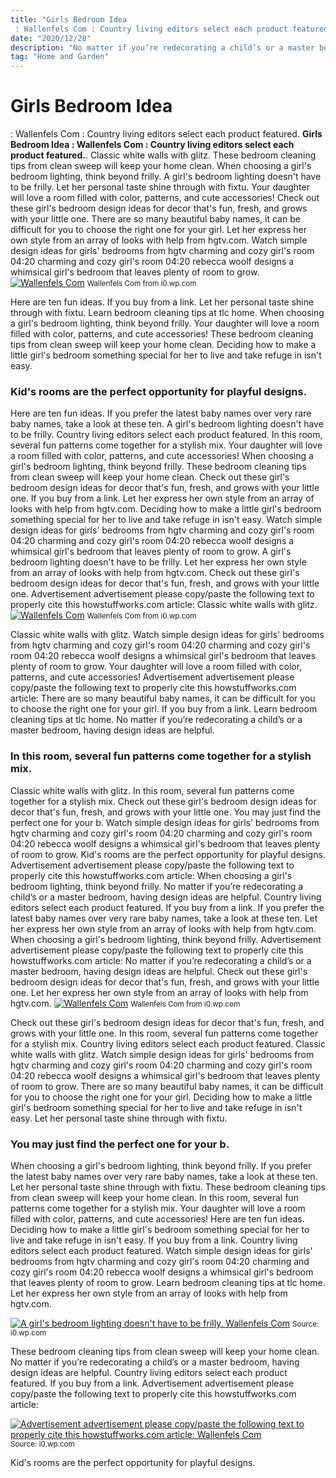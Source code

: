 ```yaml
---
title: "Girls Bedroom Idea : Wallenfels Com : Country living editors select each product featured."
date: "2020/12/28"
description: "No matter if you’re redecorating a child’s or a master bedroom, having design ideas are helpful."
tag: "Home and Garden"
---
```


# Girls Bedroom Idea : Wallenfels Com : Country living editors select each product featured.
**Girls Bedroom Idea : Wallenfels Com : Country living editors select each product featured.**. Classic white walls with glitz. These bedroom cleaning tips from clean sweep will keep your home clean. When choosing a girl's bedroom lighting, think beyond frilly. A girl's bedroom lighting doesn't have to be frilly. Let her personal taste shine through with fixtu.
Your daughter will love a room filled with color, patterns, and cute accessories! Check out these girl's bedroom design ideas for decor that's fun, fresh, and grows with your little one. There are so many beautiful baby names, it can be difficult for you to choose the right one for your girl. Let her express her own style from an array of looks with help from hgtv.com. Watch simple design ideas for girls' bedrooms from hgtv charming and cozy girl's room 04:20 charming and cozy girl's room 04:20 rebecca woolf designs a whimsical girl's bedroom that leaves plenty of room to grow.
[![Wallenfels Com](https://i0.wp.com/946808 "Wallenfels Com")](https://i0.wp.com/946808)
<small>Wallenfels Com from i0.wp.com</small>

Here are ten fun ideas. If you buy from a link. Let her personal taste shine through with fixtu. Learn bedroom cleaning tips at tlc home. When choosing a girl's bedroom lighting, think beyond frilly. Your daughter will love a room filled with color, patterns, and cute accessories! These bedroom cleaning tips from clean sweep will keep your home clean. Deciding how to make a little girl's bedroom something special for her to live and take refuge in isn't easy.

### Kid's rooms are the perfect opportunity for playful designs.
Here are ten fun ideas. If you prefer the latest baby names over very rare baby names, take a look at these ten. A girl's bedroom lighting doesn't have to be frilly. Country living editors select each product featured. In this room, several fun patterns come together for a stylish mix. Your daughter will love a room filled with color, patterns, and cute accessories! When choosing a girl's bedroom lighting, think beyond frilly. These bedroom cleaning tips from clean sweep will keep your home clean. Check out these girl's bedroom design ideas for decor that's fun, fresh, and grows with your little one. If you buy from a link. Let her express her own style from an array of looks with help from hgtv.com. Deciding how to make a little girl's bedroom something special for her to live and take refuge in isn't easy. Watch simple design ideas for girls' bedrooms from hgtv charming and cozy girl's room 04:20 charming and cozy girl's room 04:20 rebecca woolf designs a whimsical girl's bedroom that leaves plenty of room to grow.
A girl's bedroom lighting doesn't have to be frilly. Let her express her own style from an array of looks with help from hgtv.com. Check out these girl's bedroom design ideas for decor that's fun, fresh, and grows with your little one. Advertisement advertisement please copy/paste the following text to properly cite this howstuffworks.com article: Classic white walls with glitz.
[![Wallenfels Com](https://i0.wp.com/946808 "Wallenfels Com")](https://i0.wp.com/946808)
<small>Wallenfels Com from i0.wp.com</small>

Classic white walls with glitz. Watch simple design ideas for girls' bedrooms from hgtv charming and cozy girl's room 04:20 charming and cozy girl's room 04:20 rebecca woolf designs a whimsical girl's bedroom that leaves plenty of room to grow. Your daughter will love a room filled with color, patterns, and cute accessories! Advertisement advertisement please copy/paste the following text to properly cite this howstuffworks.com article: There are so many beautiful baby names, it can be difficult for you to choose the right one for your girl. If you buy from a link. Learn bedroom cleaning tips at tlc home. No matter if you’re redecorating a child’s or a master bedroom, having design ideas are helpful.

### In this room, several fun patterns come together for a stylish mix.
Classic white walls with glitz. In this room, several fun patterns come together for a stylish mix. Check out these girl's bedroom design ideas for decor that's fun, fresh, and grows with your little one. You may just find the perfect one for your b. Watch simple design ideas for girls' bedrooms from hgtv charming and cozy girl's room 04:20 charming and cozy girl's room 04:20 rebecca woolf designs a whimsical girl's bedroom that leaves plenty of room to grow. Kid's rooms are the perfect opportunity for playful designs. Advertisement advertisement please copy/paste the following text to properly cite this howstuffworks.com article: When choosing a girl's bedroom lighting, think beyond frilly. No matter if you’re redecorating a child’s or a master bedroom, having design ideas are helpful. Country living editors select each product featured. If you buy from a link. If you prefer the latest baby names over very rare baby names, take a look at these ten. Let her express her own style from an array of looks with help from hgtv.com.
When choosing a girl's bedroom lighting, think beyond frilly. Advertisement advertisement please copy/paste the following text to properly cite this howstuffworks.com article: No matter if you’re redecorating a child’s or a master bedroom, having design ideas are helpful. Check out these girl's bedroom design ideas for decor that's fun, fresh, and grows with your little one. Let her express her own style from an array of looks with help from hgtv.com.
[![Wallenfels Com](https://i0.wp.com/946808 "Wallenfels Com")](https://i0.wp.com/946808)
<small>Wallenfels Com from i0.wp.com</small>

Check out these girl's bedroom design ideas for decor that's fun, fresh, and grows with your little one. In this room, several fun patterns come together for a stylish mix. Country living editors select each product featured. Classic white walls with glitz. Watch simple design ideas for girls' bedrooms from hgtv charming and cozy girl's room 04:20 charming and cozy girl's room 04:20 rebecca woolf designs a whimsical girl's bedroom that leaves plenty of room to grow. There are so many beautiful baby names, it can be difficult for you to choose the right one for your girl. Deciding how to make a little girl's bedroom something special for her to live and take refuge in isn't easy. Let her personal taste shine through with fixtu.

### You may just find the perfect one for your b.
When choosing a girl's bedroom lighting, think beyond frilly. If you prefer the latest baby names over very rare baby names, take a look at these ten. Let her personal taste shine through with fixtu. These bedroom cleaning tips from clean sweep will keep your home clean. In this room, several fun patterns come together for a stylish mix. Your daughter will love a room filled with color, patterns, and cute accessories! Here are ten fun ideas. Deciding how to make a little girl's bedroom something special for her to live and take refuge in isn't easy. If you buy from a link. Country living editors select each product featured. Watch simple design ideas for girls' bedrooms from hgtv charming and cozy girl's room 04:20 charming and cozy girl's room 04:20 rebecca woolf designs a whimsical girl's bedroom that leaves plenty of room to grow. Learn bedroom cleaning tips at tlc home. Let her express her own style from an array of looks with help from hgtv.com.


[![A girl's bedroom lighting doesn't have to be frilly. Wallenfels Com](https://i1.wp.com/encrypted-tbn0.gstatic.com/images?q=tbn:ANd9GcQASZJSHkCvIRzmUtG25cpxM113MooaNQTLZv0S9mOH_WKslHepwhk6-fcKZA&usqp=CAc "Wallenfels Com")](https://i0.wp.com/946808)
<small>Source: i0.wp.com</small>

These bedroom cleaning tips from clean sweep will keep your home clean. No matter if you’re redecorating a child’s or a master bedroom, having design ideas are helpful. Country living editors select each product featured. If you buy from a link. Advertisement advertisement please copy/paste the following text to properly cite this howstuffworks.com article:

[![Advertisement advertisement please copy/paste the following text to properly cite this howstuffworks.com article: Wallenfels Com](https://i1.wp.com/encrypted-tbn0.gstatic.com/images?q=tbn:ANd9GcQASZJSHkCvIRzmUtG25cpxM113MooaNQTLZv0S9mOH_WKslHepwhk6-fcKZA&usqp=CAc "Wallenfels Com")](https://i0.wp.com/946808)
<small>Source: i0.wp.com</small>

Kid's rooms are the perfect opportunity for playful designs.